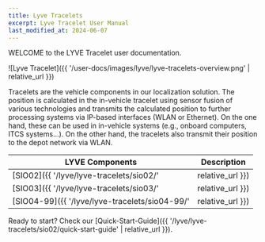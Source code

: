 ```yaml
---
title: Lyve Tracelets
excerpt: Lyve Tracelet User Manual
last_modified_at: 2024-06-07
---
```


WELCOME to the LYVE Tracelet user documentation.

![Lyve Tracelet]({{ '/user-docs/images/lyve/lyve-tracelets-overview.png' | relative_url }})


Tracelets are the vehicle components in our localization solution.
The position is calculated in the in-vehicle tracelet using sensor fusion of various technologies and transmits the calculated position to further processing systems via IP-based interfaces (WLAN or Ethernet). On the one hand, these can be used in in-vehicle systems (e.g., onboard computers, ITCS systems...). On the other hand, the tracelets also transmit their position to the depot network via WLAN.



| LYVE Components                                | Description      |
| ---------------------------------------------- | ---------------- |
| [SIO02]({{ '/lyve/lyve-tracelets/sio02/'       | relative_url }}) | UWB/GNSS Tracelet with WLAN interface, integrated antennas    |
| [SIO03]({{ '/lyve/lyve-tracelets/sio03/'       | relative_url }}) | UWB/GNSS Tracelet with Ethernet interface, integrated antennas|
| [SIO04-99]({{ '/lyve/lyve-tracelets/sio04-99/' | relative_url }}) | GNSS onboard unit with Ethernet interface, external Antenna |


Ready to start? Check our [Quick-Start-Guide]({{ '/lyve/lyve-tracelets/sio02/quick-start-guide' | relative_url }}).
